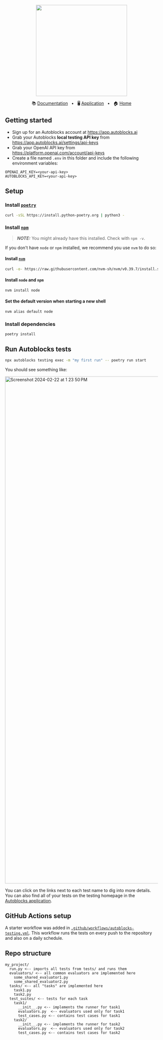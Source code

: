 <!-- banner start -->
<p align="center">
  <img src="https://app.autoblocks.ai/images/logo.png" width="300px">
</p>

<p align="center">
  📚
  <a href="https://docs.autoblocks.ai/">Documentation</a>
  &nbsp;
  •
  &nbsp;
  🖥️
  <a href="https://app.autoblocks.ai/">Application</a>
  &nbsp;
  •
  &nbsp;
  🏠
  <a href="https://www.autoblocks.ai/">Home</a>
</p>
<!-- banner end -->

## Getting started

- Sign up for an Autoblocks account at https://app.autoblocks.ai
- Grab your Autoblocks **local testing API key** from https://app.autoblocks.ai/settings/api-keys
- Grab your OpenAI API key from https://platform.openai.com/account/api-keys
- Create a file named `.env` in this folder and include the following environment variables:

```
OPENAI_API_KEY=<your-api-key>
AUTOBLOCKS_API_KEY=<your-api-key>
```

## Setup

### Install [`poetry`](https://python-poetry.org/)

```bash
curl -sSL https://install.python-poetry.org | python3 -
```

### Install [`npm`](https://docs.npmjs.com/about-npm)

> **_NOTE:_** You might already have this installed. Check with `npm -v`.

If you don't have `node` or `npm` installed, we recommend you use `nvm` to do so:

#### Install [`nvm`](https://github.com/nvm-sh/nvm)

```bash
curl -o- https://raw.githubusercontent.com/nvm-sh/nvm/v0.39.7/install.sh | bash
```

#### Install `node` and `npm`

```bash
nvm install node
```

#### Set the default version when starting a new shell

```bash
nvm alias default node
```

### Install dependencies

```
poetry install
```

## Run Autoblocks tests

```bash
npx autoblocks testing exec -m "my first run" -- poetry run start
```

You should see something like:

<img width="1668" alt="Screenshot 2024-02-22 at 1 23 50 PM" src="https://github.com/autoblocksai/autoblocks-examples/assets/7498009/ded25aa8-1439-432d-86a6-7254b27b970b">

You can click on the links next to each test name to dig into more details.
You can also find all of your tests on the testing homepage in the [Autoblocks application](https://app.autoblocks.ai/testing/local).

## GitHub Actions setup

A starter workflow was added in [`.github/workflows/autoblocks-testing.yml`](./.github/workflows/autoblocks-testing.yml).
This workflow runs the tests on every push to the repository and also
on a daily schedule.

## Repo structure

```
my_project/
  run.py <-- imports all tests from tests/ and runs them
  evaluators/ <-- all common evaluators are implemented here
    some_shared_evaluator1.py
    some_shared_evaluator2.py
  tasks/ <-- all "tasks" are implemented here
    task1.py
    task2.py
  test_suites/ <-- tests for each task
    task1/
      __init__.py <-- implements the runner for task1
      evaluators.py  <-- evaluators used only for task1
      test_cases.py <-- contains test cases for task1
    task2/
      __init__.py <-- implements the runner for task2
      evaluators.py  <-- evaluators used only for task2
      test_cases.py <-- contains test cases for task2
```
